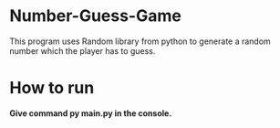 # Number-Guess-Game
This program uses Random library from python to generate a random number which the player has to guess.
# How to run
<strong>Give command py main.py in the console.</strong>
